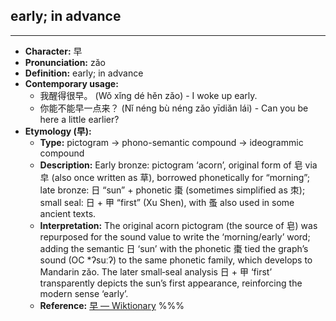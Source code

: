 ## early; in advance
---
- **Character:** 早
- **Pronunciation:** zǎo
- **Definition:** early; in advance
- **Contemporary usage:**
  - 我醒得很早。 (Wǒ xǐng dé hěn zǎo) - I woke up early.
  - 你能不能早一点来？ (Nǐ néng bù néng zǎo yīdiǎn lái) - Can you be here a little earlier?
- **Etymology (早):**
  - **Type:** pictogram → phono-semantic compound → ideogrammic compound
  - **Description:** Early bronze: pictogram ‘acorn’, original form of 皂 via 皁 (also once written as 草), borrowed phonetically for “morning”; late bronze: 日 “sun” + phonetic 棗 (sometimes simplified as 朿); small seal: 日 + 甲 “first” (Xu Shen), with 蚤 also used in some ancient texts.
  - **Interpretation:** The original acorn pictogram (the source of 皂) was repurposed for the sound value to write the ‘morning/early’ word; adding the semantic 日 ‘sun’ with the phonetic 棗 tied the graph’s sound (OC *ʔsuːʔ) to the same phonetic family, which develops to Mandarin zǎo. The later small‑seal analysis 日 + 甲 ‘first’ transparently depicts the sun’s first appearance, reinforcing the modern sense ‘early’.
  - **Reference:** [早 — Wiktionary](https://en.wiktionary.org/wiki/%E6%97%A9)
%%%
